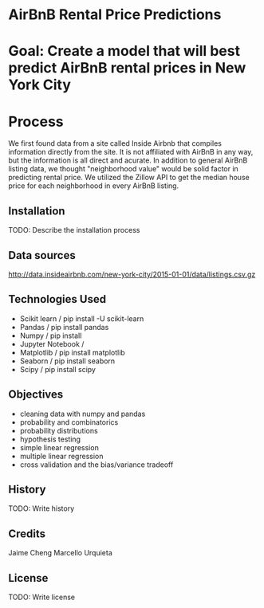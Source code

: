# AirBnB Rental Price Predictions




# Goal: Create a model that will best predict AirBnB rental prices in New York City

# Process

We first found data from a site called Inside Airbnb that compiles information directly from the site. It is not affiliated with AirBnB in any way, but the information is all direct and acurate.
In addition to general AirBnB listing data, we thought "neighborhood value" would be solid factor in predicting rental price. We utilized the Zillow API to get the median house price for each neighborhood in every AirBnB listing.



## Installation

TODO: Describe the installation process

## Data sources

http://data.insideairbnb.com/new-york-city/2015-01-01/data/listings.csv.gz


## Technologies Used

* Scikit learn / pip install -U scikit-learn
* Pandas / pip install pandas
* Numpy / pip install 
* Jupyter Notebook /
* Matplotlib / pip install matplotlib
* Seaborn / pip install seaborn
* Scipy /  pip install scipy
##

## Objectives

* cleaning data with numpy and pandas
* probability and combinatorics
* probability distributions
* hypothesis testing
* simple linear regression
* multiple linear regression
* cross validation and the bias/variance tradeoff


## History

TODO: Write history

## Credits
Jaime Cheng
Marcello Urquieta

## License

TODO: Write license
